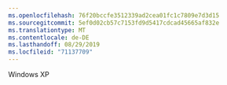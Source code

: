 ```yaml
---
ms.openlocfilehash: 76f20bccfe3512339ad2cea01fc1c7809e7d3d15
ms.sourcegitcommit: 5ef0d02cb57c7153fd9d5417cdcad45665af832e
ms.translationtype: MT
ms.contentlocale: de-DE
ms.lasthandoff: 08/29/2019
ms.locfileid: "71137709"
---
```

Windows XP